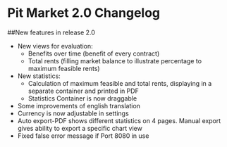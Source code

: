 Pit Market 2.0 Changelog
========================

##New features in release 2.0

*   New views for evaluation:
	*	Benefits over time (benefit of every contract)
	*	Total rents (filling market balance to illustrate percentage to maximum feasible rents)
*   New statistics:
	*	Calculation of maximum feasible and total rents, displaying in a separate container and printed in PDF
	*	Statistics Container is now draggable
*	Some improvements of english translation
*	Currency is now adjustable in settings
*	Auto export-PDF shows different statistics on 4 pages. Manual export gives ability to export a specific chart view
*	Fixed false error message if Port 8080 in use